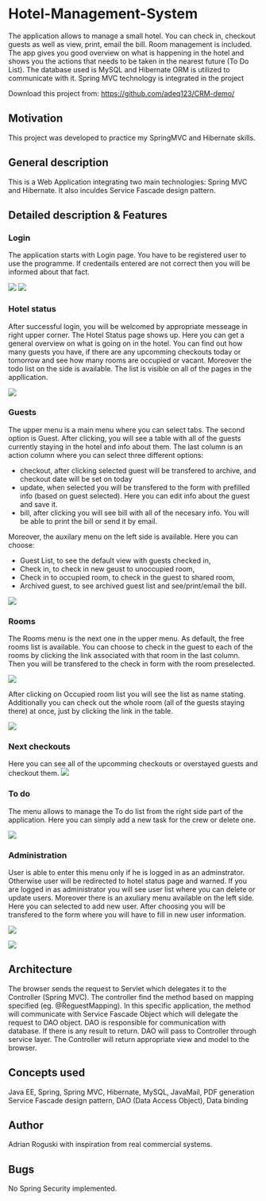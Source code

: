 # Hotel-Management-System
The application allows to manage a small hotel. You can check in, checkout guests as well as view, print, email the bill. Room management is included. The app gives you good overview on what is happening in the hotel and shows you the actions that needs to be taken in the nearest future (To Do List). The database used is MySQL and Hibernate ORM is utilized to communicate with it. Spring MVC technology is integrated in the project

Download this project from: https://github.com/adeq123/CRM-demo/

## Motivation
This project was developed to practice my SpringMVC and Hibernate skills.

## General description
This is a Web Application integrating two main technologies: Spring MVC and Hibernate. It also inculdes Service Fascade design pattern.  
## Detailed description & Features
### Login
The application starts with Login page. You have to be registered user to use the programme. If credentails entered are not correct then you will be informed about that fact.

![](https://github.com/adeq123/Hotel-Management-System/blob/master/Hotel-Management-System/readme_images/login.png)
![](https://github.com/adeq123/Hotel-Management-System/blob/master/Hotel-Management-System/readme_images/login1.png)

### Hotel status
After successful login, you will be welcomed by appropriate messeage in right upper corner. The Hotel Status page shows up. Here you can get a general overview on what is going on in the hotel. You can find out how many guests you have, if there are any upcomming checkouts today or tomorrow and see how many rooms are occupied or vacant. Moreover the todo list on the side is available. The list is visible on all of the pages in the appllication.

![](https://github.com/adeq123/Hotel-Management-System/blob/master/Hotel-Management-System/readme_images/hotel_status.png)

### Guests 
The upper menu is a main menu where you can select tabs. The second option is Guest. After clicking, you will see a table with all of the guests currently staying in the hotel and info about them. The last column is an action column where you can select three different options:
 - checkout, after clicking selected guest will be transfered to archive, and checkout date will be set on today
 - update, when selected you will be transfered to the form with prefilled info (based on guest selected). Here you can edit info about the guest and save it.
 - bill, after clicking you will see bill with all of the necesary info. You will be able to print the bill or send it by email.
 
 Moreover, the auxilary menu on the left side is available. Here you can choose:
 - Guest List, to see the default view with guests checked in,
 - Check in, to check in new geust to unoccupied room,
 - Check in to occupied room, to check in the guest to shared room,
 - Archived guest, to see archived guest list and see/print/email the bill.
 
![](https://github.com/adeq123/Hotel-Management-System/blob/master/Hotel-Management-System/readme_images/guest.png)

### Rooms
The Rooms menu is the next one in the upper menu. As default, the free rooms list is available. You can choose to check in the guest to each of the rooms by clicking the link associated with that room in the last column. Then you will be transfered to the check in form with the room preselected. 

![](https://github.com/adeq123/Hotel-Management-System/blob/master/Hotel-Management-System/readme_images/rooms.png)

After clicking on Occupied room list you will see the list as name stating. Additionally you can check out the whole room (all of the guests staying there) at once, just by clicking the link in the table.

![](https://github.com/adeq123/Hotel-Management-System/blob/master/Hotel-Management-System/readme_images/rooms2.png)

### Next checkouts
Here you can see all of the upcomming checkouts or overstayed guests and checkout them.
![](https://github.com/adeq123/Hotel-Management-System/blob/master/Hotel-Management-System/readme_images/nextcheck.png)

### To do
The menu allows to manage the To do list from the right side part of the application. Here you can simply add a new task for the crew or delete one.

![](https://github.com/adeq123/Hotel-Management-System/blob/master/Hotel-Management-System/readme_images/todo.png)

### Administration
User is able to enter this menu only if he is logged in as an adminstrator. Otherwise user will be redirected to hotel status page and warned. If you are logged in as administrator you will see user list where you can delete or update users. Moreover there is an axuliary menu available on the left side. Here you can selected to add new user. After choosing you will be transfered to the form where you will have to fill in new user information.

![](https://github.com/adeq123/Hotel-Management-System/blob/master/Hotel-Management-System/readme_images/admin1.png)

![](https://github.com/adeq123/Hotel-Management-System/blob/master/Hotel-Management-System/readme_images/admin2.png)

## Architecture

The browser sends the request to Servlet which delegates it to the Controller (Spring MVC). The controller find the method based on mapping specified (eg. @ReguestMapping).
In this specific application, the method will communicate with Service Fascade Object which will delegate the request to DAO object. DAO is responsible for communication with database. If there is any result to return. DAO will pass to Controller through service layer. The Controller will return appropriate view and model to the browser.

## Concepts used

Java EE, Spring, Spring MVC, Hibernate, MySQL, JavaMail, PDF generation
Service Fascade design pattern, DAO (Data Access Object), Data binding

## Author

Adrian Roguski with inspiration from real commercial systems.

## Bugs
No Spring Security implemented.

